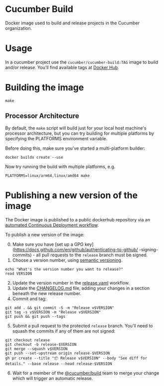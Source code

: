 # Cucumber Build

Docker image used to build and release projects in the Cucumber organization.

# Usage

In a cucumber project use the `cucumber/cucumber-build:TAG` image to build
and/or release. You'll find available tags at [Docker Hub](https://hub.docker.com/r/cucumber/cucumber-build/tags).

# Building the image

    make

## Processor Architecture

By default, the `make` script will build just for your local host machine's processor architecture, but you can try building for multiple platforms by specifying the PLATFORMS environment variable.

Before doing this, make sure you've started a multi-platform builder:

    docker buildx create --use

Now try running the build with multiple platforms, e.g.

    PLATFORMS=linux/arm64,linux/amd64 make

# Publishing a new version of the image

The Docker image is published to a public dockerhub repository via an [automated Continuous Deployment workflow](./.github/workflows/release.yaml).

To publish a new version of the image:

0. Make sure you have [set up a GPG key](https://docs.github.com/en/github/authenticating-to-github/ -signing-commits) - all pull requests to the `release` branch must be signed.
1. Choose a version number, using [semantic versioning](https://semver.org/).

```
echo "What's the version number you want to release?"
read VERSION
```

2. Update the version number in the [release.yaml](./.github/workflows/release.yaml) workflow.
3. Update the [CHANGELOG.md](./CHANGELOG.md) file, adding your changes in a section beneath the new release number.
4. Commit and tag:

```
git add . && git commit -S -m "Release v$VERSION"
git tag -s v$VERSION -m "Release v$VERSION"
git push && git push --tags
```

5. Submit a pull request to the protected `release` branch. You'll need to squash the commits if any of them are not signed:

```
git checkout release
git checkout -b release-$VERSION
git merge --squash v$VERSION
git push --set-upstream origin release-$VERSION
gh pr create --title "📦 Release v$VERSION" --body "See diff for details." --base release --head release-$VERSION
```

6. Wait for a member of the [@cucumber/build](https://github.com/orgs/cucumber/teams/build) team to merge your change which will trigger an automatic release.
